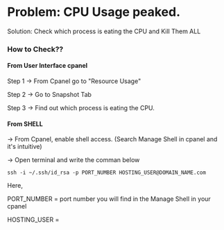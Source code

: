 # Problem: CPU Usage peaked.

Solution: Check which process is eating the CPU and Kill Them ALL

### How to Check??

#### From User Interface cpanel

Step 1 -> From Cpanel go to "Resource Usage"

Step 2 -> Go to Snapshot Tab

Step 3 -> Find out which process is eating the CPU.

#### From SHELL

-> From Cpanel, enable shell access. (Search Manage Shell in cpanel and it's intuitive)

-> Open terminal and write the comman below

`ssh -i ~/.ssh/id_rsa -p PORT_NUMBER HOSTING_USER@DOMAIN_NAME.com`

Here,

PORT_NUMBER = port number you will find in the Manage Shell in your cpanel

HOSTING_USER =
